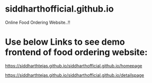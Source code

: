 # siddharthofficial.github.io
Online Food Ordering Website..!! 

# Use below Links to see demo frontend of food ordering website:

https://siddharthtejas.github.io/siddharthofficial.github.io/homepage

https://siddharthtejas.github.io/siddharthofficial.github.io/detailspage

